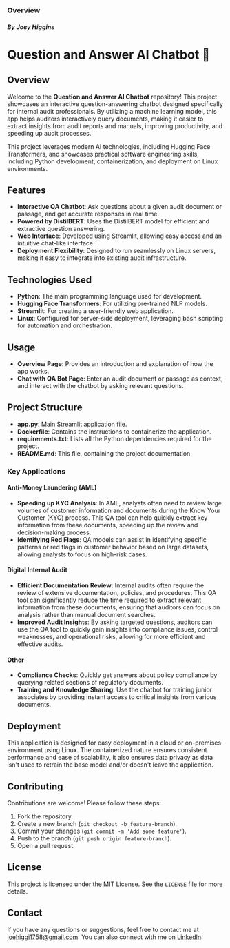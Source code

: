 ### Overview
#### *By Joey Higgins*

# Question and Answer AI Chatbot 🤖

## Overview
Welcome to the **Question and Answer AI Chatbot** repository! This project showcases an interactive question-answering chatbot designed specifically for internal audit professionals. By utilizing a machine learning model, this app helps auditors interactively query documents, making it easier to extract insights from audit reports and manuals, improving productivity, and speeding up audit processes.

This project leverages modern AI technologies, including Hugging Face Transformers, and showcases practical software engineering skills, including Python development, containerization, and deployment on Linux environments.

## Features
- **Interactive QA Chatbot**: Ask questions about a given audit document or passage, and get accurate responses in real time.
- **Powered by DistilBERT**: Uses the DistilBERT model for efficient and extractive question answering.
- **Web Interface**: Developed using Streamlit, allowing easy access and an intuitive chat-like interface.
- **Deployment Flexibility**: Designed to run seamlessly on Linux servers, making it easy to integrate into existing audit infrastructure.

## Technologies Used
- **Python**: The main programming language used for development.
- **Hugging Face Transformers**: For utilizing pre-trained NLP models.
- **Streamlit**: For creating a user-friendly web application.
- **Linux**: Configured for server-side deployment, leveraging bash scripting for automation and orchestration.

## Usage
- **Overview Page**: Provides an introduction and explanation of how the app works.
- **Chat with QA Bot Page**: Enter an audit document or passage as context, and interact with the chatbot by asking relevant questions.

## Project Structure
- **app.py**: Main Streamlit application file.
- **Dockerfile**: Contains the instructions to containerize the application.
- **requirements.txt**: Lists all the Python dependencies required for the project.
- **README.md**: This file, containing the project documentation.

### Key Applications
#### Anti-Money Laundering (AML)
- **Speeding up KYC Analysis**: In AML, analysts often need to review large volumes of customer information and documents during the Know Your Customer (KYC) process. This QA tool can help quickly extract key information from these documents, speeding up the review and decision-making process.
- **Identifying Red Flags**: QA models can assist in identifying specific patterns or red flags in customer behavior based on large datasets, allowing analysts to focus on high-risk cases.

#### Digital Internal Audit
- **Efficient Documentation Review**: Internal audits often require the review of extensive documentation, policies, and procedures. This QA tool can significantly reduce the time required to extract relevant information from these documents, ensuring that auditors can focus on analysis rather than manual document searches.
- **Improved Audit Insights**: By asking targeted questions, auditors can use the QA tool to quickly gain insights into compliance issues, control weaknesses, and operational risks, allowing for more efficient and effective audits.

#### Other
- **Compliance Checks**: Quickly get answers about policy compliance by querying related sections of regulatory documents.
- **Training and Knowledge Sharing**: Use the chatbot for training junior associates by providing instant access to critical insights from various documents.

## Deployment
This application is designed for easy deployment in a cloud or on-premises environment using Linux. The containerized nature ensures consistent performance and ease of scalability, it also ensures data privacy as data isn't used to retrain the base model and/or doesn't leave the application.

## Contributing
Contributions are welcome! Please follow these steps:
1. Fork the repository.
2. Create a new branch (`git checkout -b feature-branch`).
3. Commit your changes (`git commit -m 'Add some feature'`).
4. Push to the branch (`git push origin feature-branch`).
5. Open a pull request.

## License
This project is licensed under the MIT License. See the `LICENSE` file for more details.

## Contact
If you have any questions or suggestions, feel free to contact me at joehiggi1758@gmail.com. You can also connect with me on [LinkedIn](https://linkedin.com/in/josephpmhiggins).
